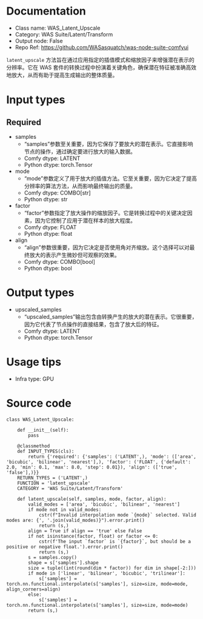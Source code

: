 # Documentation
- Class name: WAS_Latent_Upscale
- Category: WAS Suite/Latent/Transform
- Output node: False
- Repo Ref: https://github.com/WASasquatch/was-node-suite-comfyui

`latent_upscale` 方法旨在通过应用指定的插值模式和缩放因子来增强潜在表示的分辨率。它在 WAS 套件的转换过程中扮演着关键角色，确保潜在特征被准确高效地放大，从而有助于提高生成输出的整体质量。

# Input types
## Required
- samples
    - “samples”参数至关重要，因为它保存了要放大的潜在表示。它直接影响节点的操作，通过确定要进行放大的输入数据。
    - Comfy dtype: LATENT
    - Python dtype: torch.Tensor
- mode
    - “mode”参数定义了用于放大的插值方法。它至关重要，因为它决定了提高分辨率的算法方法，从而影响最终输出的质量。
    - Comfy dtype: COMBO[str]
    - Python dtype: str
- factor
    - “factor”参数指定了放大操作的缩放因子。它是转换过程中的关键决定因素，因为它控制了应用于潜在样本的放大程度。
    - Comfy dtype: FLOAT
    - Python dtype: float
- align
    - “align”参数很重要，因为它决定是否使用角对齐缩放。这个选择可以对最终放大的表示产生微妙但可观察的效果。
    - Comfy dtype: COMBO[bool]
    - Python dtype: bool

# Output types
- upscaled_samples
    - “upscaled_samples”输出包含由转换产生的放大的潜在表示。它很重要，因为它代表了节点操作的直接结果，包含了放大后的特征。
    - Comfy dtype: LATENT
    - Python dtype: torch.Tensor

# Usage tips
- Infra type: GPU

# Source code
```
class WAS_Latent_Upscale:

    def __init__(self):
        pass

    @classmethod
    def INPUT_TYPES(cls):
        return {'required': {'samples': ('LATENT',), 'mode': (['area', 'bicubic', 'bilinear', 'nearest'],), 'factor': ('FLOAT', {'default': 2.0, 'min': 0.1, 'max': 8.0, 'step': 0.01}), 'align': (['true', 'false'],)}}
    RETURN_TYPES = ('LATENT',)
    FUNCTION = 'latent_upscale'
    CATEGORY = 'WAS Suite/Latent/Transform'

    def latent_upscale(self, samples, mode, factor, align):
        valid_modes = ['area', 'bicubic', 'bilinear', 'nearest']
        if mode not in valid_modes:
            cstr(f"Invalid interpolation mode `{mode}` selected. Valid modes are: {', '.join(valid_modes)}").error.print()
            return (s,)
        align = True if align == 'true' else False
        if not isinstance(factor, float) or factor <= 0:
            cstr(f'The input `factor` is `{factor}`, but should be a positive or negative float.').error.print()
            return (s,)
        s = samples.copy()
        shape = s['samples'].shape
        size = tuple((int(round(dim * factor)) for dim in shape[-2:]))
        if mode in ['linear', 'bilinear', 'bicubic', 'trilinear']:
            s['samples'] = torch.nn.functional.interpolate(s['samples'], size=size, mode=mode, align_corners=align)
        else:
            s['samples'] = torch.nn.functional.interpolate(s['samples'], size=size, mode=mode)
        return (s,)
```